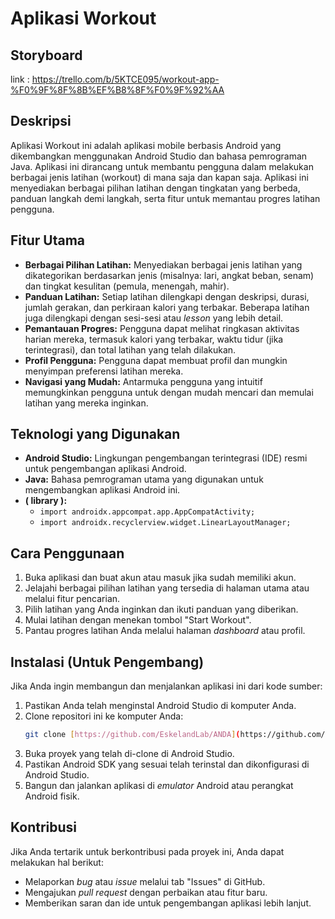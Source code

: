 # Aplikasi Workout

## Storyboard
 link : https://trello.com/b/5KTCE095/workout-app-%F0%9F%8F%8B%EF%B8%8F%F0%9F%92%AA

## Deskripsi

Aplikasi Workout ini adalah aplikasi mobile berbasis Android yang dikembangkan menggunakan Android Studio dan bahasa pemrograman Java. Aplikasi ini dirancang untuk membantu pengguna dalam melakukan berbagai jenis latihan (workout) di mana saja dan kapan saja. Aplikasi ini menyediakan berbagai pilihan latihan dengan tingkatan yang berbeda, panduan langkah demi langkah, serta fitur untuk memantau progres latihan pengguna.

## Fitur Utama

* **Berbagai Pilihan Latihan:** Menyediakan berbagai jenis latihan yang dikategorikan berdasarkan jenis (misalnya: lari, angkat beban, senam) dan tingkat kesulitan (pemula, menengah, mahir).
* **Panduan Latihan:** Setiap latihan dilengkapi dengan deskripsi, durasi, jumlah gerakan, dan perkiraan kalori yang terbakar. Beberapa latihan juga dilengkapi dengan sesi-sesi atau *lesson* yang lebih detail.
* **Pemantauan Progres:** Pengguna dapat melihat ringkasan aktivitas harian mereka, termasuk kalori yang terbakar, waktu tidur (jika terintegrasi), dan total latihan yang telah dilakukan.
* **Profil Pengguna:** Pengguna dapat membuat profil dan mungkin menyimpan preferensi latihan mereka.
* **Navigasi yang Mudah:** Antarmuka pengguna yang intuitif memungkinkan pengguna untuk dengan mudah mencari dan memulai latihan yang mereka inginkan.

## Teknologi yang Digunakan

* **Android Studio:** Lingkungan pengembangan terintegrasi (IDE) resmi untuk pengembangan aplikasi Android.
* **Java:** Bahasa pemrograman utama yang digunakan untuk mengembangkan aplikasi Android ini.
* **( library ):**
    * `import androidx.appcompat.app.AppCompatActivity;`
    * `import androidx.recyclerview.widget.LinearLayoutManager;`

## Cara Penggunaan

1.  Buka aplikasi dan buat akun atau masuk jika sudah memiliki akun.
2.  Jelajahi berbagai pilihan latihan yang tersedia di halaman utama atau melalui fitur pencarian.
3.  Pilih latihan yang Anda inginkan dan ikuti panduan yang diberikan.
4.  Mulai latihan dengan menekan tombol "Start Workout".
5.  Pantau progres latihan Anda melalui halaman *dashboard* atau profil.

## Instalasi (Untuk Pengembang)

Jika Anda ingin membangun dan menjalankan aplikasi ini dari kode sumber:

1.  Pastikan Anda telah menginstal Android Studio di komputer Anda.
2.  Clone repositori ini ke komputer Anda:
    ```bash
    git clone [https://github.com/EskelandLab/ANDA](https://github.com/EskelandLab/ANDA)
    ```
3.  Buka proyek yang telah di-clone di Android Studio.
4.  Pastikan Android SDK yang sesuai telah terinstal dan dikonfigurasi di Android Studio.
5.  Bangun dan jalankan aplikasi di *emulator* Android atau perangkat Android fisik.

## Kontribusi

Jika Anda tertarik untuk berkontribusi pada proyek ini, Anda dapat melakukan hal berikut:

* Melaporkan *bug* atau *issue* melalui tab "Issues" di GitHub.
* Mengajukan *pull request* dengan perbaikan atau fitur baru.
* Memberikan saran dan ide untuk pengembangan aplikasi lebih lanjut.


